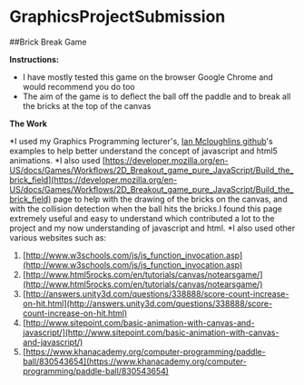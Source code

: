 # GraphicsProjectSubmission

##Brick Break Game

**Instructions:**

* I have mostly tested this game on the browser Google Chrome and would recommend you do too
* The aim of the game is to deflect the ball off the paddle and to break all the bricks at the top of the canvas

**The Work**

*I used my Graphics Programming lecturer's, [Ian Mcloughlins github](https://github.com/ianmcloughlin)'s examples to help better understand the concept of javascript and html5 animations. 
*I also used [https://developer.mozilla.org/en-US/docs/Games/Workflows/2D_Breakout_game_pure_JavaScript/Build_the_brick_field](https://developer.mozilla.org/en-US/docs/Games/Workflows/2D_Breakout_game_pure_JavaScript/Build_the_brick_field) page to help with the drawing of the bricks on the canvas, and with the collision detection when the ball hits the bricks.I found this page extremely useful and easy to understand which contributed a lot to the project and my now understanding of javascript and html.
*I also used other various websites such as:

1. [http://www.w3schools.com/js/js_function_invocation.asp](http://www.w3schools.com/js/js_function_invocation.asp)
2. [http://www.html5rocks.com/en/tutorials/canvas/notearsgame/](http://www.html5rocks.com/en/tutorials/canvas/notearsgame/)
3. [http://answers.unity3d.com/questions/338888/score-count-increase-on-hit.html](http://answers.unity3d.com/questions/338888/score-count-increase-on-hit.html)
4. [http://www.sitepoint.com/basic-animation-with-canvas-and-javascript/](http://www.sitepoint.com/basic-animation-with-canvas-and-javascript/)
5. [https://www.khanacademy.org/computer-programming/paddle-ball/830543654](https://www.khanacademy.org/computer-programming/paddle-ball/830543654)
